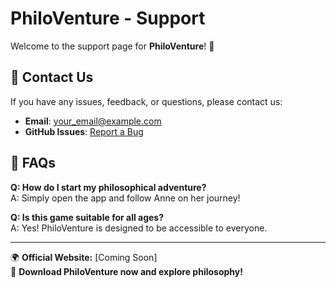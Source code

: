 # PhiloVenture - Support  

Welcome to the support page for **PhiloVenture**! 🚀  

## 📌 Contact Us  
If you have any issues, feedback, or questions, please contact us:  
- **Email**: your_email@example.com  
- **GitHub Issues**: [Report a Bug](https://github.com/yourusername/PhiloVenture-Support/issues)  

## 📖 FAQs  
**Q: How do I start my philosophical adventure?**  
A: Simply open the app and follow Anne on her journey!  

**Q: Is this game suitable for all ages?**  
A: Yes! PhiloVenture is designed to be accessible to everyone.  

---
🌍 **Official Website:** [Coming Soon]  
📲 **Download PhiloVenture now and explore philosophy!**  
